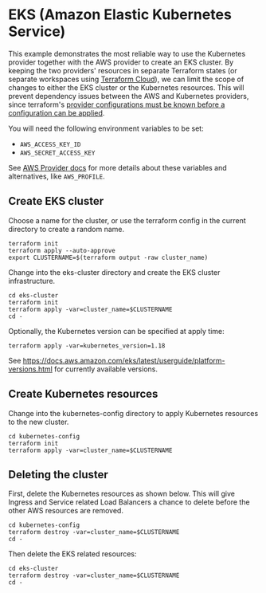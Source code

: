 # EKS (Amazon Elastic Kubernetes Service)

This example demonstrates the most reliable way to use the Kubernetes provider together with the AWS provider to create an EKS cluster. By keeping the two providers' resources in separate Terraform states (or separate workspaces using [Terraform Cloud](https://app.terraform.io/)), we can limit the scope of changes to either the EKS cluster or the Kubernetes resources. This will prevent dependency issues between the AWS and Kubernetes providers, since terraform's [provider configurations must be known before a configuration can be applied](https://www.terraform.io/docs/language/providers/configuration.html).

You will need the following environment variables to be set:

  - `AWS_ACCESS_KEY_ID`
  - `AWS_SECRET_ACCESS_KEY`

See [AWS Provider docs](https://www.terraform.io/docs/providers/aws/index.html#configuration-reference) for more details about these variables and alternatives, like `AWS_PROFILE`.


## Create EKS cluster

Choose a name for the cluster, or use the terraform config in the current directory to create a random name.

```
terraform init
terraform apply --auto-approve
export CLUSTERNAME=$(terraform output -raw cluster_name)
```

Change into the eks-cluster directory and create the EKS cluster infrastructure.

```
cd eks-cluster
terraform init
terraform apply -var=cluster_name=$CLUSTERNAME
cd -
```

Optionally, the Kubernetes version can be specified at apply time:

```
terraform apply -var=kubernetes_version=1.18
```

See https://docs.aws.amazon.com/eks/latest/userguide/platform-versions.html for currently available versions.


## Create Kubernetes resources

Change into the kubernetes-config directory to apply Kubernetes resources to the new cluster.

```
cd kubernetes-config
terraform init
terraform apply -var=cluster_name=$CLUSTERNAME
```

## Deleting the cluster

First, delete the Kubernetes resources as shown below. This will give Ingress and Service related Load Balancers a chance to delete before the other AWS resources are removed.

```
cd kubernetes-config
terraform destroy -var=cluster_name=$CLUSTERNAME
cd -
```

Then delete the EKS related resources:

```
cd eks-cluster
terraform destroy -var=cluster_name=$CLUSTERNAME
cd -
```
